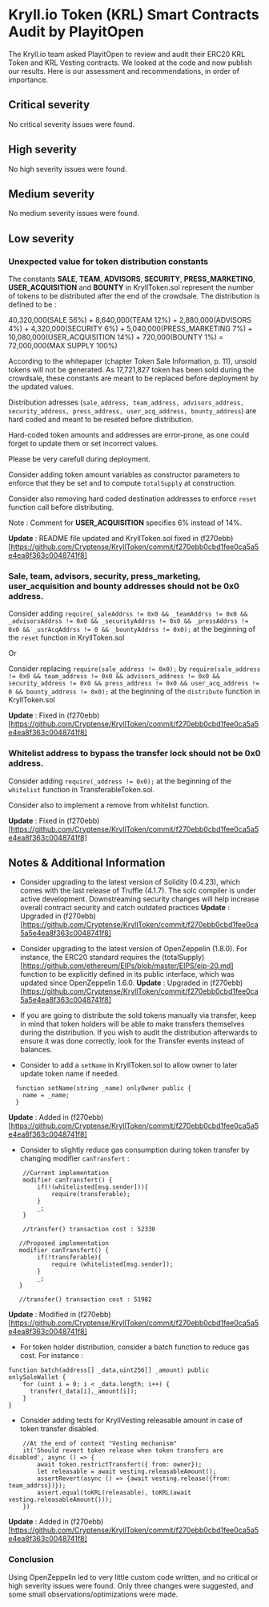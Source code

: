 # Kryll.io Token (KRL) Smart Contracts Audit by PlayitOpen

The Kryll.io team asked PlayitOpen to review and audit their ERC20 KRL Token and KRL Vesting contracts. We looked at the code and now publish our results.
Here is our assessment and recommendations, in order of importance.

## Critical severity

No critical severity issues were found.

## High severity

No high severity issues were found.

## Medium severity

No medium severity issues were found.

## Low severity

### Unexpected value for token distribution constants

The constants **SALE**, **TEAM**, **ADVISORS**, **SECURITY**, **PRESS_MARKETING**, **USER_ACQUISITION** and **BOUNTY** in KryllToken.sol represent the number of tokens to be distributed after the end of the crowdsale. The distribution is defined to be :

40,320,000(SALE 56%) + 8,640,000(TEAM 12%) + 2,880,000(ADVISORS 4%) + 4,320,000(SECURITY 6%) + 5,040,000(PRESS\_MARKETING 7%) + 10,080,000(USER\_ACQUISITION 14%) + 720,000(BOUNTY 1%) = 72,000,000(MAX SUPPLY 100%)

According to the whitepaper (chapter Token Sale Information, p. 11), unsold tokens will not be generated. As 17,721,827 token has been sold during the crowdsale, these constants are meant to be replaced before deployment by the updated values. 

Distribution adresses (`sale_address, team_address, advisors_address, security_address, press_address, user_acq_address, bounty_address`) are hard coded and meant to be reseted before distribution.

Hard-coded token amounts and addresses are error-prone, as one could forget to update them or set incorrect values. 

Please be very carefull during deployment.

Consider adding token amount variables as constructor parameters to enforce that they be set and to compute `totalSupply` at construction. 

Consider also removing hard coded destination addresses to enforce `reset` function call before distributing. 

Note : Comment for **USER_ACQUISITION** specifies 6% instead of 14%.

**Update** : README file updated and KryllToken.sol fixed in (f270ebb)[https://github.com/Cryptense/KryllToken/commit/f270ebb0cbd1fee0ca5a5e4ea8f363c0048741f8]

### Sale, team, advisors, security, press_marketing, user_acquisition and bounty addresses should not be 0x0 address.

Consider adding `require(_saleAddrss != 0x0 && _teamAddrss != 0x0 && _advisorsAddrss != 0x0 && _securityAddrss != 0x0 && _pressAddrss != 0x0 && _usrAcqAddrss != 0 && _bountyAddrss != 0x0);` at the beginning of the `reset` function in KryllToken.sol

Or 

Consider replacing  `require(sale_address != 0x0);` by `require(sale_address != 0x0 && team_address != 0x0 && advisors_address != 0x0 && security_address != 0x0 && press_address != 0x0 && user_acq_address != 0 && bounty_address != 0x0);` at the beginning of the `distribute` function in KryllToken.sol

**Update** : Fixed in (f270ebb)[https://github.com/Cryptense/KryllToken/commit/f270ebb0cbd1fee0ca5a5e4ea8f363c0048741f8]

### Whitelist address to bypass the transfer lock should not be 0x0 address.

Consider adding `require(_address != 0x0);` at the beginning of the `whitelist` function in TransferableToken.sol.

Consider also to implement a remove from whitelist function.

**Update** : Fixed in (f270ebb)[https://github.com/Cryptense/KryllToken/commit/f270ebb0cbd1fee0ca5a5e4ea8f363c0048741f8]

## Notes & Additional Information

* Consider upgrading to the latest version of Solidity (0.4.23), which comes with the last release of Truffle (4.1.7).
The solc compiler is under active development. Downstreaming security changes will help increase overall contract security and catch outdated practices
**Update** : Upgraded in (f270ebb)[https://github.com/Cryptense/KryllToken/commit/f270ebb0cbd1fee0ca5a5e4ea8f363c0048741f8]

* Consider upgrading to the latest version of OpenZeppelin (1.8.0).
For instance, the ERC20 standard requires the (totalSupply)[https://github.com/ethereum/EIPs/blob/master/EIPS/eip-20.md] function to be explicitly defined in its public interface, which was updated since OpenZeppelin 1.6.0.
**Update** : Upgraded in (f270ebb)[https://github.com/Cryptense/KryllToken/commit/f270ebb0cbd1fee0ca5a5e4ea8f363c0048741f8]

* If you are going to distribute the sold tokens manually via transfer, keep in mind that token holders will be able to make transfers themselves during the distribution. If you wish to audit the distribution afterwards to ensure it was done correctly, look for the Transfer events instead of balances.

* Consider to add a `setName` in KryllToken.sol to allow owner to later update token name if needed.
``` 
  function setName(string _name) onlyOwner public {
    name = _name;
  }
```
**Update** : Added in (f270ebb)[https://github.com/Cryptense/KryllToken/commit/f270ebb0cbd1fee0ca5a5e4ea8f363c0048741f8]

* Consider to slightly reduce gas consumption during token transfer by changing modifier `canTransfert`  : 
```
    //Current implementation
    modifier canTransfert() {
        if(!(whitelisted[msg.sender])){
            require(transferable);
        }        
        _;
    }

    //transfer() transaction cost : 52330
```
```
   //Proposed implementation
   modifier canTransfert() {
        if(!transferable){
            require (whitelisted[msg.sender]);
        } 
        _;
   }
   
   //transfer() transaction cost : 51982
```
**Update** : Modified in (f270ebb)[https://github.com/Cryptense/KryllToken/commit/f270ebb0cbd1fee0ca5a5e4ea8f363c0048741f8]

* For token holder distribution, consider a batch function to reduce gas cost. For instance :
```
function batch(address[] _data,uint256[] _amount) public onlySaleWallet {
    for (uint i = 0; i < _data.length; i++) {
      transfer(_data[i],_amount[i]);
    }
}
```

* Consider adding tests for KryllVesting releasable amount in case of token transfer disabled. 
```
    //At the end of context "Vesting mechanism"
    it('Should revert token release when token transfers are disabled', async () => {
        await token.restrictTransfert({ from: owner});
        let releasable = await vesting.releasableAmount();
        assertRevert(async () => {await vesting.release({from: team_addrss})});
        assert.equal(toKRL(releasable), toKRL(await vesting.releasableAmount()));
    })
```
**Update** : Added in (f270ebb)[https://github.com/Cryptense/KryllToken/commit/f270ebb0cbd1fee0ca5a5e4ea8f363c0048741f8]

### Conclusion

Using OpenZeppelin led to very little custom code written, and no critical or high severity issues were found. Only three changes were suggested, and some small observations/optimizations were made.










